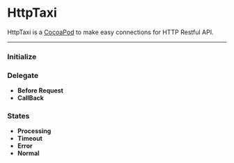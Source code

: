 # HttpTaxi

HttpTaxi is a [CocoaPod](https://cocoapods.org/) to make easy connections for HTTP Restful API.

---
### Initialize
### Delegate
- **Before Request**
- **CallBack**

### States
- **Processing**
- **Timeout**
- **Error**
- **Normal**
